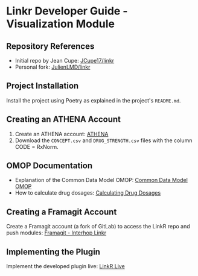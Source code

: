 # Linkr Developer Guide - Visualization Module

## Repository References

- Initial repo by Jean Cupe: [JCupe17/linkr](https://github.com/JCupe17/linkr)
- Personal fork: [JulienLMD/linkr](https://github.com/JulienLMD/linkr)

## Project Installation

Install the project using Poetry as explained in the project's `README.md`.

## Creating an ATHENA Account

1. Create an ATHENA account: [ATHENA](https://athena.ohdsi.org/search-terms/start)
2. Download the `CONCEPT.csv` and `DRUG_STRENGTH.csv` files with the column CODE = RxNorm.

## OMOP Documentation

- Explanation of the Common Data Model OMOP: [Common Data Model OMOP](https://ohdsi.github.io/CommonDataModel/cdm54.html#drug_exposure)
- How to calculate drug dosages: [Calculating Drug Dosages](https://ohdsi.github.io/CommonDataModel/drug_dose.html)

## Creating a Framagit Account

Create a Framagit account (a fork of GitLab) to access the LinkR repo and push modules: [Framagit - Interhop Linkr](https://framagit.org/interhop/linkr)

## Implementing the Plugin

Implement the developed plugin live: [LinkR Live](https://linkr.interhop.org/)
